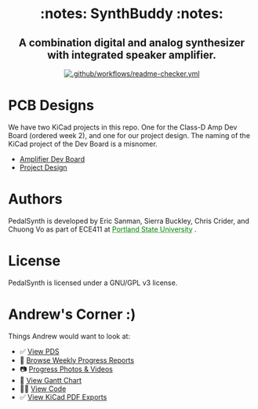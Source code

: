 <h1 align="center">
  :notes: SynthBuddy :notes:
</h1>

<h2 align="center">
  A combination digital and analog synthesizer with integrated speaker amplifier.
</h2>

<div align="center">

  <a href="https://github.com/lifeparticle/Markdown-Cheatsheet/actions/workflows/readme-checker.yml">
    <img src="https://github.com/lifeparticle/Markdown-Cheatsheet/actions/workflows/readme-checker.yml/badge.svg" alt=".github/workflows/readme-checker.yml">
  </a>

</div>

# PCB Designs
We have two KiCad projects in this repo. One for the Class-D Amp Dev Board (ordered week 2), and one for our project design. The naming of the KiCad project of the Dev Board is a misnomer.
 - [Amplifier Dev Board](https://github.com/sanmaneric/PedalSynth/tree/main/Electrical%20Design/PedalSynth)
 - [Project Design](https://github.com/sanmaneric/PedalSynth/tree/main/Electrical%20Design/Modules/ECE%20411%20Project)

# Authors
PedalSynth is developed by Eric Sanman, Sierra Buckley, Chris Crider, and Chuong Vo as part of ECE411 at <a href="https://pdx.edu/engineering" style="color: green; text-decoration: underline;text-decoration-style: dotted;">Portland State University</a>
.

# License
PedalSynth is licensed under a GNU/GPL v3 license.

# Andrew's Corner :)
Things Andrew would want to look at:
 - :white_check_mark: [View PDS](https://github.com/sanmaneric/PedalSynth/blob/main/Product%20Development/ProductDescriptionSpecification-Team8.pdf)
 - :date: [Browse Weekly Progress Reports](https://github.com/sanmaneric/PedalSynth/blob/main/Weekly%20Progress%20Reports/Weekly%20Progress%20Report.md)
  - :camera: [Progress Photos & Videos](https://github.com/sanmaneric/PedalSynth/blob/main/Weekly%20Progress%20Reports/Weekly%20Progress%20Report.md)
  - :date: [View Gantt Chart](https://github.com/sanmaneric/PedalSynth/blob/main/Weekly%20Progress%20Reports/Weekly%20Progress%20Report.md)
 - :technologist: [View Code](https://github.com/sanmaneric/PedalSynth/tree/main/Programming)
 - :white_check_mark: [View KiCad PDF Exports](https://github.com/sanmaneric/PedalSynth/tree/main/Electrical%20Design/Docs)
